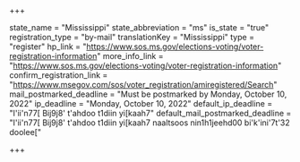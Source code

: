 +++

state_name = "Mississippi"
state_abbreviation = "ms"
is_state = "true"
registration_type = "by-mail"
translationKey = "Mississippi"
type = "register"
hp_link = "https://www.sos.ms.gov/elections-voting/voter-registration-information"
more_info_link = "https://www.sos.ms.gov/elections-voting/voter-registration-information"
confirm_registration_link = "https://www.msegov.com/sos/voter_registration/amiregistered/Search"
mail_postmarked_deadline = "Must be postmarked by Monday, October 10, 2022"
ip_deadline = "Monday, October 10, 2022"
default_ip_deadline = "I'ii'n77[ Bij9j8' t'ahdoo t1diin yi[kaah7"
default_mail_postmarked_deadline = "I'ii'n77[ Bij9j8' t'ahdoo t1diin yi[kaah7 naaltsoos nin1h1jeehd00 bi'k'ini'7t'32 doolee["

+++
